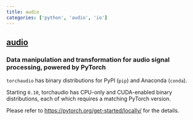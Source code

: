 ```yaml
---
title: audio
categories: ['python', 'audio', 'io']
---
```

## [audio](https://github.com/pytorch/audio)

### Data manipulation and transformation for audio signal processing, powered by PyTorch


`torchaudio` has binary distributions for PyPI (`pip`) and Anaconda (`conda`).

Starting `0.10`, torchaudio has CPU-only and CUDA-enabled binary distributions, each of which requires a matching PyTorch version.

Please refer to https://pytorch.org/get-started/locally/ for the details.
